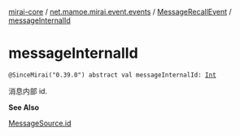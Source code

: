 [mirai-core](../../index.md) / [net.mamoe.mirai.event.events](../index.md) / [MessageRecallEvent](index.md) / [messageInternalId](./message-internal-id.md)

# messageInternalId

`@SinceMirai("0.39.0") abstract val messageInternalId: `[`Int`](https://kotlinlang.org/api/latest/jvm/stdlib/kotlin/-int/index.html)

消息内部 id.

**See Also**

[MessageSource.id](../../net.mamoe.mirai.message.data/-message-source/id.md)

